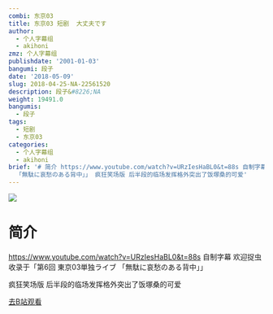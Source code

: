 ```yaml
---
combi: 东京03
title: 东京03 短剧  大丈夫です
author:
  - 个人字幕组
  - akihoni
zmz: 个人字幕组
publishdate: '2001-01-03'
bangumi: 段子
date: '2018-05-09'
slug: 2018-04-25-NA-22561520
description: 段子&#8226;NA
weight: 19491.0
bangumis:
  - 段子
tags:
  - 短剧
  - 东京03
categories:
  - 个人字幕组
  - akihoni
brief: '# 简介 https://www.youtube.com/watch?v=URzIesHaBL0&t=88s 自制字幕 欢迎捉虫 收录于「第6回 東京03単独ライブ
  「無駄に哀愁のある背中」」 疯狂笑场版 后半段的临场发挥格外突出了饭塚桑的可爱'
---
```

![](https://i.imgur.com/Qi1CUVW.jpg)
# 简介  
https://www.youtube.com/watch?v=URzIesHaBL0&t=88s
自制字幕 欢迎捉虫
收录于「第6回 東京03単独ライブ 「無駄に哀愁のある背中」」

疯狂笑场版
后半段的临场发挥格外突出了饭塚桑的可爱  

[去B站观看](https://www.bilibili.com/video/av22561520/)
 
